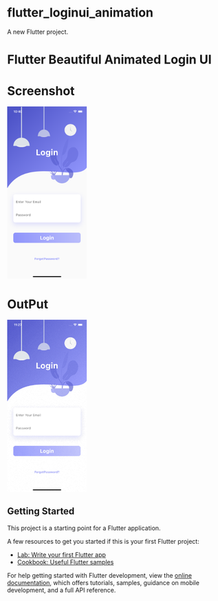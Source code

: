 # flutter_loginui_animation

A new Flutter project.
# Flutter Beautiful Animated Login UI

# Screenshot

<img src="https://github.com/Mirzaazmath/flutter_beautiful_login_ui/blob/main/assets/result.png" height="400">

# OutPut 


<img src ="https://github.com/Mirzaazmath/flutter_beautiful_login_ui/blob/main/assets/result.gif" height="400">

## Getting Started

This project is a starting point for a Flutter application.

A few resources to get you started if this is your first Flutter project:

- [Lab: Write your first Flutter app](https://docs.flutter.dev/get-started/codelab)
- [Cookbook: Useful Flutter samples](https://docs.flutter.dev/cookbook)

For help getting started with Flutter development, view the
[online documentation](https://docs.flutter.dev/), which offers tutorials,
samples, guidance on mobile development, and a full API reference.
